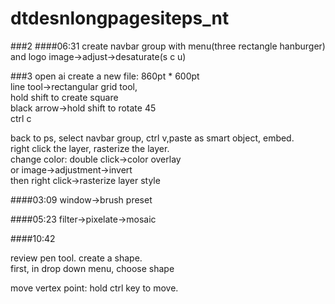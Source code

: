 # dtdesnlongpagesiteps_nt
###2
####06:31
create navbar group with menu(three rectangle hanburger) and logo
image->adjust->desaturate(s c u)

###3
open ai create a new file: 860pt * 600pt  
line tool->rectangular grid tool,  
hold shift to create square  
black arrow->hold shift to rotate 45  
ctrl c

back to ps, select navbar group, ctrl v,paste as smart object, embed.  
right click the layer, rasterize the layer.  
change color: double click->color overlay  
or image->adjustment->invert  
then right click->rasterize layer style  

####03:09
window->brush preset


####05:23
filter->pixelate->mosaic

####10:42

review pen tool. create a shape.  
first, in drop down menu, choose shape

move vertex point:
hold ctrl key to move.
